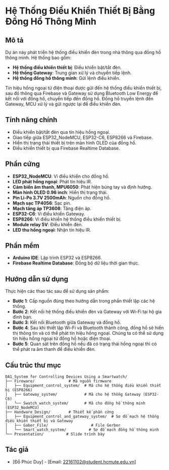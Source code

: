 # Hệ Thống Điều Khiển Thiết Bị Bằng Đồng Hồ Thông Minh

## Mô tả

Dự án này phát triển hệ thống điều khiển đèn trong nhà thông qua đồng hồ thông minh. Hệ thống bao gồm:

- **Hệ thống điều khiển thiết bị**: Điều khiển bật/tắt đèn.
- **Hệ thống Gateway**: Trung gian xử lý và chuyển tiếp lệnh.
- **Hệ thống đồng hồ thông minh**: Gửi lệnh điều khiển.

Tín hiệu hồng ngoại từ điện thoại được gửi đến hệ thống điều khiển thiết bị, sau đó thông qua Firebase và Gateway sử dụng Bluetooth Low Energy để kết nối với đồng hồ, chuyển tiếp đến đồng hồ. Đồng hồ truyền lệnh đến Gateway, MCU xử lý và gửi ngược lại để điều khiển đèn.

## Tính năng chính

- Điều khiển bật/tắt đèn qua tín hiệu hồng ngoại.
- Giao tiếp giữa ESP32_NodeMCU, ESP32-C6, ESP8266 và Firebase.
- Hiển thị trạng thái thiết bị trên màn hình OLED của đồng hồ.
- Điều khiển thiết bị qua Firebase Realtime Database.

## Phần cứng

- **ESP32_NodeMCU**: Vi điều khiển cho đồng hồ.
- **LED phát hồng ngoại**: Phát tín hiệu IR.
- **Cảm biến âm thanh, MPU6050**: Phát hiện búng tay và định hướng.
- **Màn hình OLED 0.96 inch**: Hiển thị trạng thái.
- **Pin Li-Po 3.7V 2500mAh**: Nguồn cho đồng hồ.
- **Mạch sạc TP4056**: Sạc pin.
- **Mạch tăng áp TP3608**: Tăng điện áp.
- **ESP32-C6**: Vi điều khiển Gateway.
- **ESP8266**: Vi điều khiển hệ thống điều khiển thiết bị.
- **Module relay 5V**: Điều khiển đèn.
- **LED thu hồng ngoại**: Nhận tín hiệu IR.

## Phần mềm

- **Arduino IDE**: Lập trình ESP32 và ESP8266.
- **Firebase Realtime Database**: Đồng bộ dữ liệu thời gian thực.

## Hướng dẫn sử dụng

Thực hiện các thao tác sau để sử dụng sản phẩm:

- **Bước 1**: Cấp nguồn đúng theo hướng dẫn trong phần thiết lập các hệ thống.
- **Bước 2**: Kết nối hệ thống điều khiển đèn và Gateway với Wi-Fi tại hộ gia đình bạn.
- **Bước 3**: Kết nối Bluetooth giữa Gateway và đồng hồ.
- **Bước 4**: Sau khi thiết lập Wi-Fi và Bluetooth thành công, đồng hồ sẽ hiển thị thông tin và có thể phát tín hiệu hồng ngoại. Chúng ta có thể sử dụng tín hiệu hồng ngoại từ đồng hồ hoặc điện thoại.
- **Bước 5**: Quan sát trên đồng hồ nếu đã có trạng thái hồng ngoại thì có thể phát ra âm thanh để điều khiển đèn.

## Cấu trúc thư mục

```
DA1_System for Controlling Devices Using a Smartwatch/
├── Fireware/               # Mã nguồn firmware
│   ├── Equipment_control_system/  # Mã cho hệ thống điều khiển thiết bị (ESP8266)
│   ├── Gateway_system/            # Mã cho hệ thống Gateway (ESP32-C6)
│   └── Swatch_watch_system/       # Mã cho đồng hồ thông minh (ESP32_NodeMCU)
├── Handware_Design/        # Thiết kế phần cứng
│   ├── Equipment_control_and_gateway_system/  # Sơ đồ mạch hệ thống điều khiển thiết bị và Gateway
│   ├── Gaber_File/                   # File Gerber
│   └── Smart_watch_system/          # Sơ đồ mạch đồng hồ thông minh
└── Presentation/          # Slide trình bày
```

## Tác giả

- [Đỗ Phúc Duy] - [Email: 22161102@student.hcmute.edu.vn]
